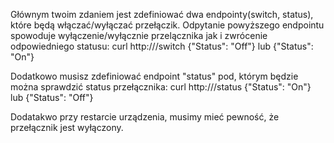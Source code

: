 Głównym twoim zdaniem jest zdefiniować dwa endpointy(switch, status), które będą włączać/wyłączać przełączik.
Odpytanie powyższego endpointu spowoduje wyłączenie/wyłącznie przelącznika jak i zwrócenie odpowiedniego statusu:
curl http://<ip>/switch
{"Status": "Off"} lub {"Status": "On"}

Dodatkowo musisz zdefiniować endpoint "status" pod, którym będzie można sprawdzić status przełącznika:
curl http://<ip>/status
{"Status": "On"} lub {"Status": "Off"}

Dodatakwo przy restarcie urządzenia, musimy mieć pewność, że przełącznik jest wyłączony.